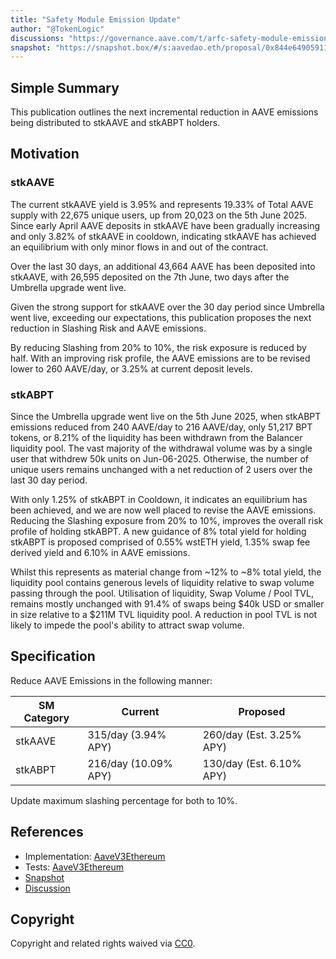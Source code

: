 ```yaml
---
title: "Safety Module Emission Update"
author: "@TokenLogic"
discussions: "https://governance.aave.com/t/arfc-safety-module-emission-update/22554"
snapshot: "https://snapshot.box/#/s:aavedao.eth/proposal/0x844e6490591165e166fe511c1c527798369a21394fd93812d299cc320ec91dd5"
---
```


## Simple Summary

This publication outlines the next incremental reduction in AAVE emissions being distributed to stkAAVE and stkABPT holders.

## Motivation

### stkAAVE

The current stkAAVE yield is 3.95% and represents 19.33% of Total AAVE supply with 22,675 unique users, up from 20,023 on the 5th June 2025. Since early April AAVE deposits in stkAAVE have been gradually increasing and only 3.82% of stkAAVE in cooldown, indicating stkAAVE has achieved an equilibrium with only minor flows in and out of the contract.

Over the last 30 days, an additional 43,664 AAVE has been deposited into stkAAVE, with 26,595 deposited on the 7th June, two days after the Umbrella upgrade went live.

Given the strong support for stkAAVE over the 30 day period since Umbrella went live, exceeding our expectations, this publication proposes the next reduction in Slashing Risk and AAVE emissions.

By reducing Slashing from 20% to 10%, the risk exposure is reduced by half. With an improving risk profile, the AAVE emissions are to be revised lower to 260 AAVE/day, or 3.25% at current deposit levels.

### stkABPT

Since the Umbrella upgrade went live on the 5th June 2025, when stkABPT emissions reduced from 240 AAVE/day to 216 AAVE/day, only 51,217 BPT tokens, or 8.21% of the liquidity has been withdrawn from the Balancer liquidity pool. The vast majority of the withdrawal volume was by a single user that withdrew 50k units on Jun-06-2025. Otherwise, the number of unique users remains unchanged with a net reduction of 2 users over the last 30 day period.

With only 1.25% of stkABPT in Cooldown, it indicates an equilibrium has been achieved, and we are now well placed to revise the AAVE emissions.
Reducing the Slashing exposure from 20% to 10%, improves the overall risk profile of holding stkABPT. A new guidance of 8% total yield for holding stkABPT is proposed comprised of 0.55% wstETH yield, 1.35% swap fee derived yield and 6.10% in AAVE emissions.

Whilst this represents as material change from ~12% to ~8% total yield, the liquidity pool contains generous levels of liquidity relative to swap volume passing through the pool. Utilisation of liquidity, Swap Volume / Pool TVL, remains mostly unchanged with 91.4% of swaps being $40k USD or smaller in size relative to a $211M TVL liquidity pool. A reduction in pool TVL is not likely to impede the pool's ability to attract swap volume.

## Specification

Reduce AAVE Emissions in the following manner:

| SM Category | Current              | Proposed                 |
| ----------- | -------------------- | ------------------------ |
| stkAAVE     | 315/day (3.94% APY)  | 260/day (Est. 3.25% APY) |
| stkABPT     | 216/day (10.09% APY) | 130/day (Est. 6.10% APY) |

Update maximum slashing percentage for both to 10%.

## References

- Implementation: [AaveV3Ethereum](https://github.com/bgd-labs/aave-proposals-v3/blob/main/src/20250721_AaveV3Ethereum_SafetyModuleEmissionUpdate/AaveV3Ethereum_SafetyModuleEmissionUpdate_20250721.sol)
- Tests: [AaveV3Ethereum](https://github.com/bgd-labs/aave-proposals-v3/blob/main/src/20250721_AaveV3Ethereum_SafetyModuleEmissionUpdate/AaveV3Ethereum_SafetyModuleEmissionUpdate_20250721.t.sol)
- [Snapshot](https://snapshot.box/#/s:aavedao.eth/proposal/0x844e6490591165e166fe511c1c527798369a21394fd93812d299cc320ec91dd5)
- [Discussion](https://governance.aave.com/t/arfc-safety-module-emission-update/22554)

## Copyright

Copyright and related rights waived via [CC0](https://creativecommons.org/publicdomain/zero/1.0/).
